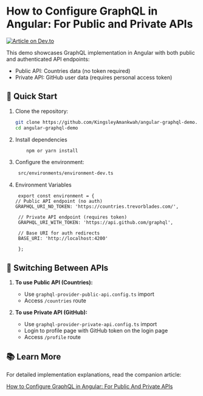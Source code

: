 # How to Configure GraphQL in Angular: For Public and Private APIs

[![Article on Dev.to](https://img.shields.io/badge/Read%20Article-Dev.to-black)](https://dev.to/kingsley/how-to-configure-graphql-in-angular-for-public-and-private-apis-3fc7)

This demo showcases GraphQL implementation in Angular with both public and authenticated API endpoints:

- Public API: Countries data (no token required)
- Private API: GitHub user data (requires personal access token)

## 🚀 Quick Start

1. Clone the repository:

   ```bash
   git clone https://github.com/KingsleyAmankwah/angular-graphql-demo.git
   cd angular-graphql-demo
   ```

2. Install dependencies

   ```bash
       npm or yarn install
   ```

3. Configure the environment:

   ```bash
    src/environments/environment-dev.ts
   ```

4. Environment Variables

   ```
    export const environment = {
   // Public API endpoint (no auth)
   GRAPHQL_URI_NO_TOKEN: 'https://countries.trevorblades.com/',

    // Private API endpoint (requires token)
    GRAPHQL_URI_WITH_TOKEN: 'https://api.github.com/graphql',

    // Base URI for auth redirects
    BASE_URI: 'http://localhost:4200'

    };

   ```

## 🔄 Switching Between APIs

1.  **To use Public API (Countries):**

    - Use `graphql-provider-public-api.config.ts` import
    - Access `/countries` route

2.  **To use Private API (GitHub):**
    - Use `graphql-provider-private-api.config.ts` import
    - Login to profile page with GitHub token on the login page
    - Access `/profile` route

## 📚 Learn More

For detailed implementation explanations, read the companion article:

[How to Configure GraphQL in Angular: For Public And Private APIs](https://dev.to/kingsley/how-to-configure-graphql-in-angular-for-public-and-private-apis-3fc7)
